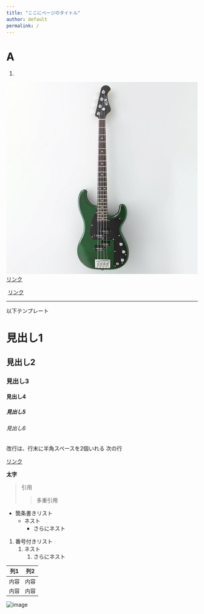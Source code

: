 ```yaml
---
title: "ここにページのタイトル"
author: default
permalink: /
---
```

# **A**

1. 


![](https://github.com/shing4512/GHPages_WebSite/blob/main/assets/images/bass.jpg)
[リンク](https://fujigen.shop/products/detail.php?product_id=2022)

![]()
[リンク]()




---

以下テンプレート

# 見出し1
## 見出し2
### 見出し3
#### 見出し4
##### 見出し5
###### 見出し6

改行は、行末に半角スペースを2個いれる
次の行

[リンク](https://www.google.co.jp/)

**太字**

> 引用
>> 多重引用


- 箇条書きリスト
  - ネスト
    - さらにネスト


1. 番号付きリスト
   1. ネスト
      1. さらにネスト


| 列1  | 列2  |
|-----|-----|
| 内容  | 内容  |
| 内容  | 内容  |

![image](/GHPages_WebSite/assets/images/logo-150.png)
